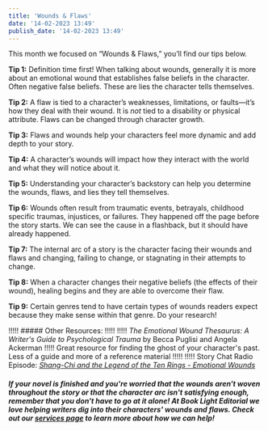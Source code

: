 ```yaml
---
title: 'Wounds & Flaws'
date: '14-02-2023 13:49'
publish_date: '14-02-2023 13:49'
---
```


This month we focused on “Wounds & Flaws,” you’ll find our tips below.  

**Tip 1:** Definition time first! When talking about wounds, generally it is more about an emotional wound that establishes false beliefs in the character. Often negative false beliefs. These are lies the character tells themselves. 

**Tip 2:** A flaw is tied to a character’s weaknesses, limitations, or faults—it’s how they deal with their wound. It is *not* tied to a disability or physical attribute. Flaws can be changed through character growth. 

**Tip 3:**  Flaws and wounds help your characters feel more dynamic and add depth to your story. 

**Tip 4:** A character’s wounds will impact how they interact with the world and what they will notice about it. 

**Tip 5:** Understanding your character’s backstory can help you determine the wounds, flaws, and lies they tell themselves. 

**Tip 6:** Wounds often result from traumatic events, betrayals, childhood specific traumas, injustices, or failures. They happened off the page before the story starts. We can see the cause in a flashback, but it should have already happened. 

**Tip 7:** The internal arc of a story is the character facing their wounds and flaws and changing, failing to change, or stagnating in their attempts to change.

**Tip 8:** When a character changes their negative beliefs (the effects of their wound), healing begins and they are able to overcome their flaw. 

**Tip 9:** Certain genres tend to have certain types of wounds readers expect because they make sense within that genre. Do your research! 

!!!!! ##### Other Resources: 
!!!!! 
!!!!! _The Emotional Wound Thesaurus: A Writer's Guide to Psychological Trauma_ by Becca Puglisi and Angela Ackerman
!!!!! Great resource for finding the ghost of your character's past. Less of a guide and more of a reference material
!!!!! 
!!!!! Story Chat Radio Episode: [_Shang-Chi and the Legend of the Ten Rings - Emotional Wounds_](https://www.storychatradio.com/shang-chi-and-the-legend-of-the-ten-rings-emotional-wounds)

##### If your novel is finished and you're worried that the wounds aren't woven throughout the story or that the character arc isn't satisfying enough, remember that you don't have to go at it alone! At Book Light Editorial we love helping writers dig into their characters' wounds and flaws. Check out our [services page](/services) to learn more about how we can help! 
